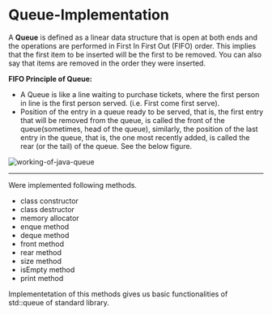 # Queue-Implementation

A **Queue** is defined as a linear data structure that is open at both ends and the operations are performed in First In First Out (FIFO) order. This implies that the first item to be inserted will be the first to be removed. You can also say that items are removed in the order they were inserted.



**FIFO Principle of Queue:**
* A Queue is like a line waiting to purchase tickets, where the first person in line is the first person served. (i.e. First come first serve).
* Position of the entry in a queue ready to be served, that is, the first entry that will be removed from the queue, is called the front of the queue(sometimes, head of the queue), similarly, the position of the last entry in the queue, that is, the one most recently added, is called the rear (or the tail) of the queue. See the below figure.


![working-of-java-queue](https://github.com/anush-hambardzumyan/Queue-Implementation/assets/66312436/2e182d90-54c6-4121-aa4d-8e1c6f63ff97)

____

Were implemented following methods.
* class constructor
* class destructor
* memory allocator
* enque method
* deque method
* front method
* rear method
* size method
* isEmpty method
* print method

Implementetation of this methods gives us basic functionalities of std::queue of standard library.


